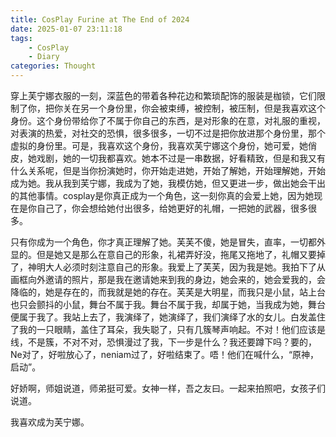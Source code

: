 ```yaml
---
title: CosPlay Furine at The End of 2024
date: 2025-01-07 23:11:18
tags:
    - CosPlay
    - Diary
categories: Thought
---
```


穿上芙宁娜衣服的一刻，深蓝色的带着各种花边和繁琐配饰的服装是枷锁，它们限制了你，把你关在另一个身份里，你会被束缚，被控制，被压制，但是我喜欢这个身份。这个身份带给你了不属于你自己的东西，是对形象的在意，对礼服的重视，对表演的热爱，对社交的恐惧，很多很多，一切不过是把你放进那个身份里，那个虚拟的身份里。可是，我喜欢这个身份，我喜欢芙宁娜这个身份，她可爱，她俏皮，她戏剧，她的一切我都喜欢。她本不过是一串数据，好看精致，但是和我又有什么关系呢，但是当你扮演她时，你开始走进她，开始了解她，开始理解她，开始成为她。我从我到芙宁娜，我成为了她，我模仿她，但又更进一步，做出她会干出的其他事情。cosplay是你真正成为一个角色，这一刻你真的会爱上她，因为她现在是你自己了，你会想给她付出很多，给她更好的礼帽，一把她的武器，很多很多。

只有你成为一个角色，你才真正理解了她。芙芙不傻，她是冒失，直率，一切都外显的。但是她又是那么在意自己的形象，礼裙弄好没，拖尾又拖地了，礼帽又要掉了，神明大人必须时刻注意自己的形象。我爱上了芙芙，因为我是她。我拍下了从画框向外邀请的照片，那是我在邀请她来到我的身边，她会来的，她会爱我的，会降临的，她是存在的，而我就是她的存在。芙芙是大明星，而我只是小鼠，站上台也只会颤抖的小鼠，舞台不属于我。舞台不属于我，却属于她，当我成为她，舞台便属于我了。我站上去了，我演绎了，她演绎了，我们演绎了水的女儿。白发盖住了我的一只眼睛，盖住了耳朵，我失聪了，只有几簇琴声响起。不对！他们应该是线，不是簇，不对不对，恐惧漫过了我，下一步是什么？我还要蹲下吗？要的，Ne对了，好啦放心了，neniam过了，好啦结束了。唔！他们在喊什么，“原神，启动”。

好娇啊，师姐说道，师弟挺可爱。女神一样，吾之友曰。一起来拍照吧，女孩子们说道。

我喜欢成为芙宁娜。